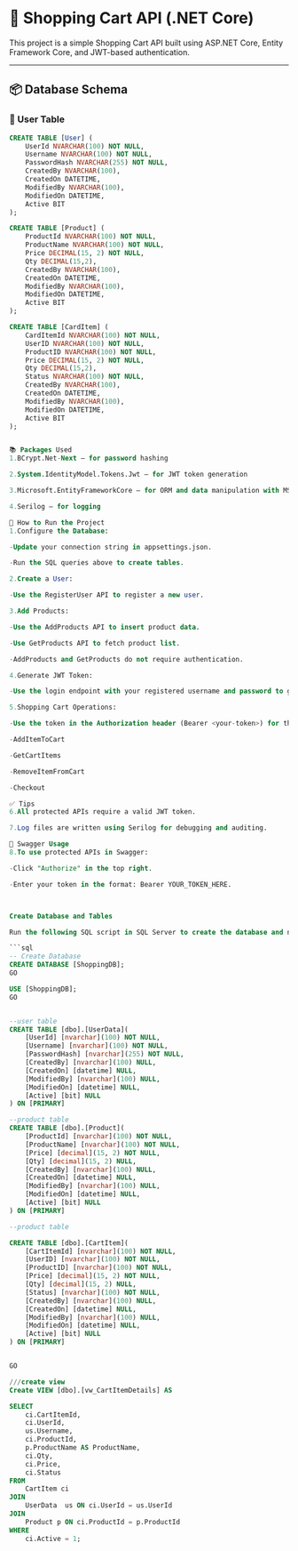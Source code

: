 ﻿# 🛒 Shopping Cart API (.NET Core)

This project is a simple Shopping Cart API built using ASP.NET Core, Entity Framework Core, and JWT-based authentication.

---

## 📦 Database Schema

### 🧑 User Table

```sql
CREATE TABLE [User] (
    UserId NVARCHAR(100) NOT NULL,
    Username NVARCHAR(100) NOT NULL,
    PasswordHash NVARCHAR(255) NOT NULL,
    CreatedBy NVARCHAR(100),
    CreatedOn DATETIME,
    ModifiedBy NVARCHAR(100),
    ModifiedOn DATETIME,
    Active BIT
);

CREATE TABLE [Product] (
    ProductId NVARCHAR(100) NOT NULL,
    ProductName NVARCHAR(100) NOT NULL,
    Price DECIMAL(15, 2) NOT NULL,
    Qty DECIMAL(15,2),
    CreatedBy NVARCHAR(100),
    CreatedOn DATETIME,
    ModifiedBy NVARCHAR(100),
    ModifiedOn DATETIME,
    Active BIT
);

CREATE TABLE [CardItem] (
    CardItemId NVARCHAR(100) NOT NULL,
    UserID NVARCHAR(100) NOT NULL,
    ProductID NVARCHAR(100) NOT NULL,
    Price DECIMAL(15, 2) NOT NULL,
    Qty DECIMAL(15,2),
    Status NVARCHAR(100) NOT NULL,
    CreatedBy NVARCHAR(100),
    CreatedOn DATETIME,
    ModifiedBy NVARCHAR(100),
    ModifiedOn DATETIME,
    Active BIT
);


📚 Packages Used
1.BCrypt.Net-Next – for password hashing

2.System.IdentityModel.Tokens.Jwt – for JWT token generation

3.Microsoft.EntityFrameworkCore – for ORM and data manipulation with MSSQL

4.Serilog – for logging

🚀 How to Run the Project
1.Configure the Database:

-Update your connection string in appsettings.json.

-Run the SQL queries above to create tables.

2.Create a User:

-Use the RegisterUser API to register a new user.

3.Add Products:

-Use the AddProducts API to insert product data.

-Use GetProducts API to fetch product list.

-AddProducts and GetProducts do not require authentication.

4.Generate JWT Token:

-Use the login endpoint with your registered username and password to get a JWT token.

5.Shopping Cart Operations:

-Use the token in the Authorization header (Bearer <your-token>) for these operations:

-AddItemToCart

-GetCartItems

-RemoveItemFromCart

-Checkout

✅ Tips
6.All protected APIs require a valid JWT token.

7.Log files are written using Serilog for debugging and auditing.

🔐 Swagger Usage
8.To use protected APIs in Swagger:

-Click "Authorize" in the top right.

-Enter your token in the format: Bearer YOUR_TOKEN_HERE.



Create Database and Tables

Run the following SQL script in SQL Server to create the database and necessary tables:

```sql
-- Create Database
CREATE DATABASE [ShoppingDB];
GO

USE [ShoppingDB];
GO


--user table
CREATE TABLE [dbo].[UserData](
	[UserId] [nvarchar](100) NOT NULL,
	[Username] [nvarchar](100) NOT NULL,
	[PasswordHash] [nvarchar](255) NOT NULL,
	[CreatedBy] [nvarchar](100) NULL,
	[CreatedOn] [datetime] NULL,
	[ModifiedBy] [nvarchar](100) NULL,
	[ModifiedOn] [datetime] NULL,
	[Active] [bit] NULL
) ON [PRIMARY]

--product table
CREATE TABLE [dbo].[Product](
	[ProductId] [nvarchar](100) NOT NULL,
	[ProductName] [nvarchar](100) NOT NULL,
	[Price] [decimal](15, 2) NOT NULL,
	[Qty] [decimal](15, 2) NULL,
	[CreatedBy] [nvarchar](100) NULL,
	[CreatedOn] [datetime] NULL,
	[ModifiedBy] [nvarchar](100) NULL,
	[ModifiedOn] [datetime] NULL,
	[Active] [bit] NULL
) ON [PRIMARY]

--product table

CREATE TABLE [dbo].[CartItem](
	[CartItemId] [nvarchar](100) NOT NULL,
	[UserID] [nvarchar](100) NOT NULL,
	[ProductID] [nvarchar](100) NOT NULL,
	[Price] [decimal](15, 2) NOT NULL,
	[Qty] [decimal](15, 2) NULL,
	[Status] [nvarchar](100) NOT NULL,
	[CreatedBy] [nvarchar](100) NULL,
	[CreatedOn] [datetime] NULL,
	[ModifiedBy] [nvarchar](100) NULL,
	[ModifiedOn] [datetime] NULL,
	[Active] [bit] NULL
) ON [PRIMARY]


GO

///create view
Create VIEW [dbo].[vw_CartItemDetails] AS

SELECT 
    ci.CartItemId,
    ci.UserId,
    us.Username,
    ci.ProductId,
    p.ProductName AS ProductName,
    ci.Qty,
    ci.Price,
    ci.Status
FROM 
    CartItem ci
JOIN 
    UserData  us ON ci.UserId = us.UserId
JOIN 
    Product p ON ci.ProductId = p.ProductId
WHERE 
    ci.Active = 1;


